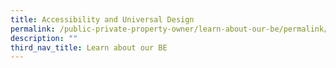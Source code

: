 ```yaml
---
title: Accessibility and Universal Design
permalink: /public-private-property-owner/learn-about-our-be/permalink/
description: ""
third_nav_title: Learn about our BE
---
```

